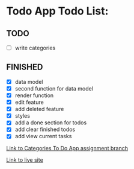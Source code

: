# Todo App Todo List:


## TODO

- [ ] write categories


## FINISHED

-   [x] data model
-   [x] second function for data model
-   [x] render function
-   [x] edit feature
-   [x] add deleted feature
-   [x] styles
-   [x] add a done section for todos
-   [x] add clear finished todos
-   [x] add view current tasks

[Link to Categories To Do App assignment branch](https://github.com/brandonpretelt/todo-app/tree/categories)

[Link to live site](#)
